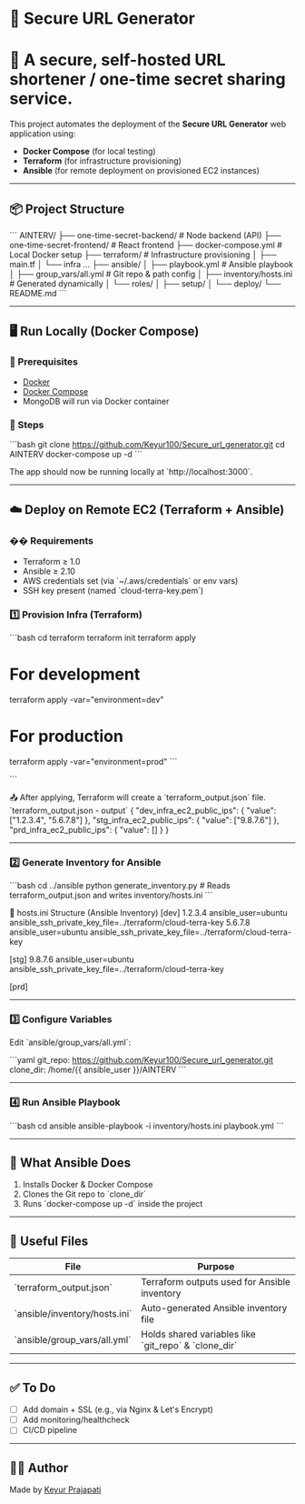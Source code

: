 # 🔐 Secure URL Generator

# 🚀 A secure, self-hosted URL shortener / one-time secret sharing service.

This project automates the deployment of the **Secure URL Generator** web application using:

- **Docker Compose** (for local testing)
- **Terraform** (for infrastructure provisioning)
- **Ansible** (for remote deployment on provisioned EC2 instances)

---

## 📦 Project Structure

\`\`\`
AINTERV/
├── one-time-secret-backend/                 # Node backend (API)
├── one-time-secret-frontend/                # React frontend
├── docker-compose.yml       # Local Docker setup
├── terraform/               # Infrastructure provisioning
│   ├── main.tf
│   └── infra ...
├── ansible/
│   ├── playbook.yml         # Ansible playbook
│   ├── group_vars/all.yml   # Git repo & path config
│   ├── inventory/hosts.ini  # Generated dynamically
│   └── roles/
│       ├── setup/
│       └── deploy/
└── README.md
\`\`\`

---

## 🖥️ Run Locally (Docker Compose)

### 🔧 Prerequisites

- [Docker](https://www.docker.com/)
- [Docker Compose](https://docs.docker.com/compose/)
- MongoDB will run via Docker container

### 🚀 Steps

\`\`\`bash
git clone https://github.com/Keyur100/Secure_url_generator.git
cd AINTERV
docker-compose up -d
\`\`\`

The app should now be running locally at \`http://localhost:3000\`.

---

## ☁️ Deploy on Remote EC2 (Terraform + Ansible)

### �� Requirements

- Terraform ≥ 1.0
- Ansible ≥ 2.10
- AWS credentials set (via \`~/.aws/credentials\` or env vars)
- SSH key present (named \`cloud-terra-key.pem\`)

### 1️⃣ Provision Infra (Terraform)

\`\`\`bash
cd terraform
terraform init
terraform apply
# For development
terraform apply -var="environment=dev"

# For production
terraform apply -var="environment=prod"
\`\`\`

\`\`\`

📤 After applying, Terraform will create a \`terraform_output.json\` file.
\`terraform_output.json - output\` 
{
  "dev_infra_ec2_public_ips": {
    "value": ["1.2.3.4", "5.6.7.8"]
  },
  "stg_infra_ec2_public_ips": {
    "value": ["9.8.7.6"]
  },
  "prd_infra_ec2_public_ips": {
    "value": []
  }
}

---

### 2️⃣ Generate Inventory for Ansible

\`\`\`bash
cd ../ansible
python generate_inventory.py  # Reads terraform_output.json and writes inventory/hosts.ini
\`\`\`

🧾 hosts.ini Structure (Ansible Inventory)
[dev]
1.2.3.4 ansible_user=ubuntu ansible_ssh_private_key_file=../terraform/cloud-terra-key
5.6.7.8 ansible_user=ubuntu ansible_ssh_private_key_file=../terraform/cloud-terra-key

[stg]
9.8.7.6 ansible_user=ubuntu ansible_ssh_private_key_file=../terraform/cloud-terra-key

[prd]

---

### 3️⃣ Configure Variables

Edit \`ansible/group_vars/all.yml\`:

\`\`\`yaml
git_repo: https://github.com/Keyur100/Secure_url_generator.git
clone_dir: /home/{{ ansible_user }}/AINTERV
\`\`\`

---

### 4️⃣ Run Ansible Playbook

\`\`\`bash
cd ansible
ansible-playbook -i inventory/hosts.ini playbook.yml
\`\`\`

---

## 🔄 What Ansible Does

1. Installs Docker & Docker Compose
2. Clones the Git repo to \`clone_dir\`
3. Runs \`docker-compose up -d\` inside the project

---

## 📁 Useful Files

| File | Purpose |
|------|---------|
| \`terraform_output.json\` | Terraform outputs used for Ansible inventory |
| \`ansible/inventory/hosts.ini\` | Auto-generated Ansible inventory file |
| \`ansible/group_vars/all.yml\` | Holds shared variables like \`git_repo\` & \`clone_dir\` |

---

## ✅ To Do

- [ ] Add domain + SSL (e.g., via Nginx & Let's Encrypt)
- [ ] Add monitoring/healthcheck
- [ ] CI/CD pipeline

---

## 🧑‍💻 Author

Made by [Keyur Prajapati](https://github.com/Keyur100)
